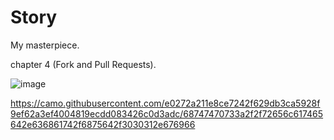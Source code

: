 # Story
My masterpiece.


chapter 4 (Fork and Pull Requests).

![image](https://user-images.githubusercontent.com/107684179/186609308-31bd0a44-943b-4e1c-806a-ce5b7d0709cb.png)

https://camo.githubusercontent.com/e0272a211e8ce7242f629db3ca5928f9ef62a3ef4004819ecdd083426c0d3adc/68747470733a2f2f72656c617465642e636861742f6875642f3030312e676966
